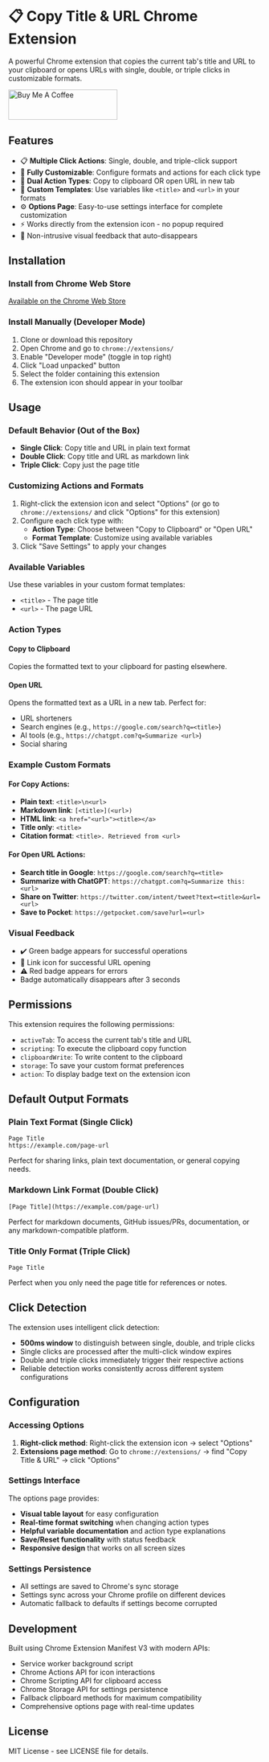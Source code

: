 # 📋 Copy Title & URL Chrome Extension

A powerful Chrome extension that copies the current tab's title and URL to your clipboard or opens URLs with single, double, or triple clicks in customizable formats.

<a href="https://buymeacoffee.com/riiiiiiiiiina" target="_blank"><img src="https://cdn.buymeacoffee.com/buttons/v2/default-blue.png" alt="Buy Me A Coffee" style="height: 60px !important;width: 217px !important;" ></a>

## Features

- 📋 **Multiple Click Actions**: Single, double, and triple-click support
- 🎨 **Fully Customizable**: Configure formats and actions for each click type
- 📝 **Dual Action Types**: Copy to clipboard OR open URL in new tab
- 🔧 **Custom Templates**: Use variables like `<title>` and `<url>` in your formats
- ⚙️ **Options Page**: Easy-to-use settings interface for complete customization
- ⚡ Works directly from the extension icon - no popup required
- 📱 Non-intrusive visual feedback that auto-disappears

## Installation

### Install from Chrome Web Store

[Available on the Chrome Web Store](https://chromewebstore.google.com/detail/copy-title-url/hbklhjjjhdjmnbelfbijaenabkpmnbbe)

### Install Manually (Developer Mode)

1. Clone or download this repository
2. Open Chrome and go to `chrome://extensions/`
3. Enable "Developer mode" (toggle in top right)
4. Click "Load unpacked" button
5. Select the folder containing this extension
6. The extension icon should appear in your toolbar

## Usage

### Default Behavior (Out of the Box)

- **Single Click**: Copy title and URL in plain text format
- **Double Click**: Copy title and URL as markdown link
- **Triple Click**: Copy just the page title

### Customizing Actions and Formats

1. Right-click the extension icon and select "Options" (or go to `chrome://extensions/` and click "Options" for this extension)
2. Configure each click type with:
   - **Action Type**: Choose between "Copy to Clipboard" or "Open URL"
   - **Format Template**: Customize using available variables
3. Click "Save Settings" to apply your changes

### Available Variables

Use these variables in your custom format templates:

- `<title>` - The page title
- `<url>` - The page URL

### Action Types

#### Copy to Clipboard

Copies the formatted text to your clipboard for pasting elsewhere.

#### Open URL

Opens the formatted text as a URL in a new tab. Perfect for:

- URL shorteners
- Search engines (e.g., `https://google.com/search?q=<title>`)
- AI tools (e.g., `https://chatgpt.com?q=Summarize <url>`)
- Social sharing

### Example Custom Formats

#### For Copy Actions:

- **Plain text**: `<title>\n<url>`
- **Markdown link**: `[<title>](<url>)`
- **HTML link**: `<a href="<url>"><title></a>`
- **Title only**: `<title>`
- **Citation format**: `<title>. Retrieved from <url>`

#### For Open URL Actions:

- **Search title in Google**: `https://google.com/search?q=<title>`
- **Summarize with ChatGPT**: `https://chatgpt.com?q=Summarize this: <url>`
- **Share on Twitter**: `https://twitter.com/intent/tweet?text=<title>&url=<url>`
- **Save to Pocket**: `https://getpocket.com/save?url=<url>`

### Visual Feedback

- ✔️ Green badge appears for successful operations
- 🔗 Link icon for successful URL opening
- ⚠️ Red badge appears for errors
- Badge automatically disappears after 3 seconds

## Permissions

This extension requires the following permissions:

- `activeTab`: To access the current tab's title and URL
- `scripting`: To execute the clipboard copy function
- `clipboardWrite`: To write content to the clipboard
- `storage`: To save your custom format preferences
- `action`: To display badge text on the extension icon

## Default Output Formats

### Plain Text Format (Single Click)

```
Page Title
https://example.com/page-url
```

Perfect for sharing links, plain text documentation, or general copying needs.

### Markdown Link Format (Double Click)

```
[Page Title](https://example.com/page-url)
```

Perfect for markdown documents, GitHub issues/PRs, documentation, or any markdown-compatible platform.

### Title Only Format (Triple Click)

```
Page Title
```

Perfect when you only need the page title for references or notes.

## Click Detection

The extension uses intelligent click detection:

- **500ms window** to distinguish between single, double, and triple clicks
- Single clicks are processed after the multi-click window expires
- Double and triple clicks immediately trigger their respective actions
- Reliable detection works consistently across different system configurations

## Configuration

### Accessing Options

1. **Right-click method**: Right-click the extension icon → select "Options"
2. **Extensions page method**: Go to `chrome://extensions/` → find "Copy Title & URL" → click "Options"

### Settings Interface

The options page provides:

- **Visual table layout** for easy configuration
- **Real-time format switching** when changing action types
- **Helpful variable documentation** and action type explanations
- **Save/Reset functionality** with status feedback
- **Responsive design** that works on all screen sizes

### Settings Persistence

- All settings are saved to Chrome's sync storage
- Settings sync across your Chrome profile on different devices
- Automatic fallback to defaults if settings become corrupted

## Development

Built using Chrome Extension Manifest V3 with modern APIs:

- Service worker background script
- Chrome Actions API for icon interactions
- Chrome Scripting API for clipboard access
- Chrome Storage API for settings persistence
- Fallback clipboard methods for maximum compatibility
- Comprehensive options page with real-time updates

## License

MIT License - see LICENSE file for details.
